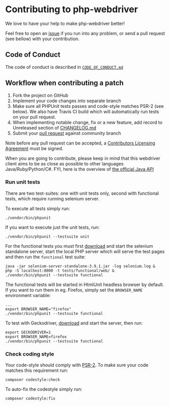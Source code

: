 # Contributing to php-webdriver

We love to have your help to make php-webdriver better!
 
Feel free to open an [issue](https://github.com/facebook/php-webdriver/issues) if you run into any problem, or
send a pull request (see bellow) with your contribution.

## Code of Conduct
The code of conduct is described in [`CODE_OF_CONDUCT.md`](CODE_OF_CONDUCT.md)

## Workflow when contributing a patch

1. Fork the project on GitHub
2. Implement your code changes into separate branch
3. Make sure all PHPUnit tests passes and code-style matches PSR-2 (see below). We also have Travis CI build which will automatically run tests on your pull request.
4. When implementing notable change, fix or a new feature, add record to Unreleased section of [CHANGELOG.md](CHANGELOG.md)
5. Submit your [pull request](https://github.com/facebook/php-webdriver/pulls) against community branch
 
Note before any pull request can be accepted, a [Contributors Licensing Agreement](https://developers.facebook.com/opensource/cla) must be signed.

When you are going to contribute, please keep in mind that this webdriver client aims to be as close as possible to other languages Java/Ruby/Python/C#.
FYI, here is the overview of [the official Java API](http://seleniumhq.github.io/selenium/docs/api/java/)

### Run unit tests

There are two test-suites: one with unit tests only, second with functional tests, which require running selenium server.

To execute all tests simply run:

    ./vendor/bin/phpunit

If you want to execute just the unit tests, run:

    ./vendor/bin/phpunit --testsuite unit

For the functional tests you must first [download](http://selenium-release.storage.googleapis.com/index.html) and start
the selenium standalone server, start the local PHP server which will serve the test pages and then run the `functional`
test suite:

    java -jar selenium-server-standalone-3.9.1.jar -log selenium.log &
    php -S localhost:8000 -t tests/functional/web/ &
    ./vendor/bin/phpunit --testsuite functional

The functional tests will be started in HtmlUnit headless browser by default. If you want to run them in eg. Firefox,
simply set the `BROWSER_NAME` environment variable:

    ...
    export BROWSER_NAME="firefox"
    ./vendor/bin/phpunit --testsuite functional

To test with Geckodriver, [download](https://github.com/mozilla/geckodriver/releases) and start the server, then run:

    export GECKODRIVER=1
    export BROWSER_NAME=firefox
    ./vendor/bin/phpunit --testsuite functional

### Check coding style

Your code-style should comply with [PSR-2](http://www.php-fig.org/psr/psr-2/). To make sure your code matches this requirement run:

    composer codestyle:check

To auto-fix the codestyle simply run:

    composer codestyle:fix
